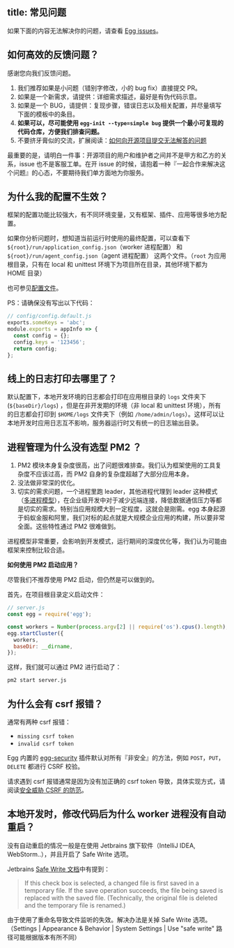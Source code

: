 title: 常见问题
---

如果下面的内容无法解决你的问题，请查看 [Egg issues](https://github.com/eggjs/egg/issues)。

## 如何高效的反馈问题？

感谢您向我们反馈问题。

1. 我们推荐如果是小问题（错别字修改，小的 bug fix）直接提交 PR。
2. 如果是一个新需求，请提供：详细需求描述，最好是有伪代码示意。
3. 如果是一个 BUG，请提供：复现步骤，错误日志以及相关配置，并尽量填写下面的模板中的条目。
4. **如果可以，尽可能使用 `egg-init --type=simple bug` 提供一个最小可复现的代码仓库，方便我们排查问题。**
5. 不要挤牙膏似的交流，扩展阅读：[如何向开源项目提交无法解答的问题](https://zhuanlan.zhihu.com/p/25795393)

最重要的是，请明白一件事：开源项目的用户和维护者之间并不是甲方和乙方的关系，issue 也不是客服工单。在开 issue 的时候，请抱着一种『一起合作来解决这个问题』的心态，不要期待我们单方面地为你服务。

## 为什么我的配置不生效？

框架的配置功能比较强大，有不同环境变量，又有框架、插件、应用等很多地方配置。

如果你分析问题时，想知道当前运行时使用的最终配置，可以查看下 `${root}/run/application_config.json`（worker 进程配置） 和 `${root}/run/agent_config.json`（agent 进程配置） 这两个文件。（`root` 为应用根目录，只有在 local 和 unittest 环境下为项目所在目录，其他环境下都为 HOME 目录）

也可参见[配置文件](https://eggjs.org/zh-cn/basics/config.html#配置结果)。

PS：请确保没有写出以下代码：

```js
// config/config.default.js
exports.someKeys = 'abc';
module.exports = appInfo => {
  const config = {};
  config.keys = '123456';
  return config;
};
```

## 线上的日志打印去哪里了？

默认配置下，本地开发环境的日志都会打印在应用根目录的 `logs` 文件夹下(`${baseDir}/logs`) ，但是在非开发期的环境（非 local 和 unittest 环境），所有的日志都会打印到 `$HOME/logs` 文件夹下（例如 `/home/admin/logs`）。这样可以让本地开发时应用日志互不影响，服务器运行时又有统一的日志输出目录。

## 进程管理为什么没有选型 PM2 ？

1. PM2 模块本身复杂度很高，出了问题很难排查。我们认为框架使用的工具复杂度不应该过高，而 PM2 自身的复杂度超越了大部分应用本身。
2. 没法做非常深的优化。
3. 切实的需求问题，一个进程里跑 leader，其他进程代理到 leader 这种模式（[多进程模型](./core/cluster-and-ipc.md)），在企业级开发中对于减少远端连接，降低数据通信压力等都是切实的需求。特别当应用规模大到一定程度，这就会是刚需。egg 本身起源于蚂蚁金服和阿里，我们对标的起点就是大规模企业应用的构建，所以要非常全面。这些特性通过 PM2 很难做到。

进程模型非常重要，会影响到开发模式，运行期间的深度优化等，我们认为可能由框架来控制比较合适。

**如何使用 PM2 启动应用？**

尽管我们不推荐使用 PM2 启动，但仍然是可以做到的。

首先，在项目根目录定义启动文件：

```js
// server.js
const egg = require('egg');

const workers = Number(process.argv[2] || require('os').cpus().length);
egg.startCluster({
  workers,
  baseDir: __dirname,
});
```

这样，我们就可以通过 PM2 进行启动了：

```bash
pm2 start server.js
```

## 为什么会有 csrf 报错？

通常有两种 csrf 报错：

- `missing csrf token`
- `invalid csrf token`

Egg 内置的 [egg-security](https://github.com/eggjs/egg-security/) 插件默认对所有『非安全』的方法，例如 `POST`，`PUT`，`DELETE` 都进行 CSRF 校验。

请求遇到 csrf 报错通常是因为没有加正确的 csrf token 导致，具体实现方式，请阅读[安全威胁 CSRF 的防范](./core/security.md#安全威胁csrf的防范)。

## 本地开发时，修改代码后为什么 worker 进程没有自动重启？

没有自动重启的情况一般是在使用 Jetbrains 旗下软件（IntelliJ IDEA, WebStorm..），并且开启了 Safe Write 选项。

Jetbrains [Safe Write 文档](https://www.jetbrains.com/help/webstorm/2016.3/system-settings.html)中有提到：

> If this check box is selected, a changed file is first saved in a temporary file. If the save operation succeeds, the file being saved is replaced with the saved file. (Technically, the original file is deleted and the temporary file is renamed.)

由于使用了重命名导致文件监听的失效。解决办法是关掉 Safe Write 选项。（Settings | Appearance & Behavior | System Settings | Use "safe write" 路径可能根据版本有所不同）
